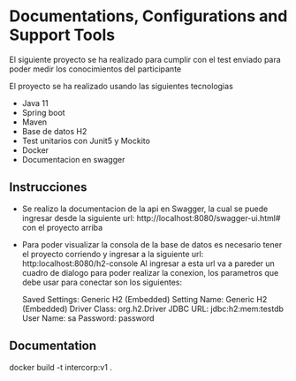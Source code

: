 # Documentations, Configurations and Support Tools
El siguiente proyecto se ha realizado para cumplir con el test enviado para poder medir los
conocimientos del participante

El proyecto se ha realizado usando las siguientes tecnologias

- Java 11
- Spring boot
- Maven
- Base de datos H2
- Test unitarios con Junit5 y Mockito
- Docker
- Documentacion en swagger

## Instrucciones

- Se realizo la documentacion de la api en Swagger, la cual se puede ingresar desde la siguiente
  url: http://localhost:8080/swagger-ui.html# con el proyecto arriba

- Para poder visualizar la consola de la base de datos es necesario tener el proyecto corriendo
  y ingresar a la siguiente url: http:localhost:8080/h2-console
  Al ingresar a esta url va a pareder un cuadro de dialogo para poder realizar la conexion,
  los parametros que debe usar para conectar son los siguientes:

  Saved Settings: Generic H2 (Embedded)
  Setting Name: Generic H2 (Embedded)
  Driver Class: org.h2.Driver
  JDBC URL: jdbc:h2:mem:testdb
  User Name: sa
  Password: password


## Documentation

docker build -t intercorp:v1 .
